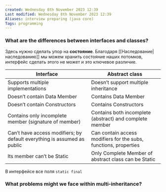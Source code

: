 ```yaml
---
created: Wednesday 8th November 2023 12:39
Last modified: Wednesday 8th November 2023 12:39
Aliases: interview preparing (java core)
Tags: programming
---
```


### What are the differences between interfaces and classes?

Здесь нужно сделать упор на **состояние**. Благодаря [[Наследование|наследованию]] мы можем хранить состояние наших потомков, интерфейс сделать этого не может и это ключевое различие.

| Interface                                                               | Abstract class                                                   |
| ----------------------------------------------------------------------- | ---------------------------------------------------------------- |
| Supports multiple implementations                                       | Doesn’t support multiple inheritance                             |
| Doesn’t contain Data Member                                             | Contains Data Member                                             |
| Doesn’t contain Constructors                                            | Contains Constructors                                            |
| Contains only incomplete member (signature of member)                   | Contains both incomplete (abstract) and complete member          |
| Can’t have access modifiers; by default everything is assumed as public | Can contain access modifiers for the subs, functions, properties |
| Its member can’t be Static                                              | Only Complete Member of abstract class can be Static             |

В интерфейсе все поля `static final`


### What problems might we face within multi-inheritance?

